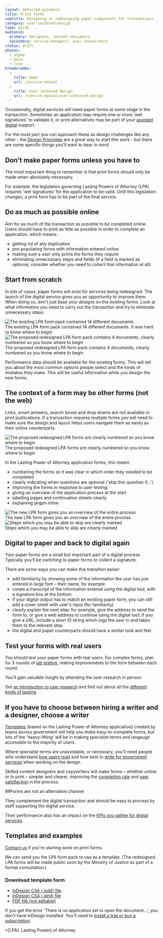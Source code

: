 ```yaml
---
layout: detailed-guidance
title: Print forms
subtitle: Designing or redesigning paper components for transactions
category: user-centered-design
type: guide
audience:
  primary: designers, content-designers
  secondary: service-managers, user-researchers
status: draft
phases:
  - alpha
  - beta
  - live
breadcrumbs:
  -
    title: Home
    url: /service-manual
  -
    title: User centered design
    url: /service-manual/user-centered-design
---
```


Occasionally, digital services will need paper forms at some stage in the transaction. Sometimes an application may require one or more 'wet signatures' to validate it, or print alternatives may be part of your [assisted digital](/service-manual/assisted-digital) support.

For the most part you can approach these as design challenges like any other - the [Design Principles](/designprinciples.html) are a great way to start this work - but there are some specific things you'll want to bear in mind.

## Don't make paper forms unless you have to
The most important thing to remember is that print forms should only be made when absolutely necessary.

For example, the legislation governing Lasting Powers of Attorney (LPA) requires 'wet signatures' for the application to be valid. Until this legislation changes, a print form has to be part of the final service.

## Do as much as possible online
Aim for as much of the transaction as possible to be completed online. Users should have to print as little as possible in order to complete an application, which means:

* getting rid of any duplication
* pre-populating forms with information entered online
* making sure a user only prints the forms they require
* eliminating unneccesary steps and fields (if a field is marked as optional, consider whether you need to collect that information at all)

## Start from scratch
In lots of cases, paper forms will exist for services being redesigned. The launch of the digital service gives you an opportunity to improve them. When doing so, don't just base your designs on the existing forms. Look at what information you need to carry out the transaction and try to eliminate unnecessary steps.

<img src="/service-manual/assets/images/print-forms/before.png" alt="The existing LPA form pack contained 14 different documents" />

<figcaption>The existing LPA form pack contained 14 different documents. It was hard to know where to begin</figcaption>

<img src="/service-manual/assets/images/print-forms/after.png" alt="The proposed redesigned LPA form pack contains 4 documents, clearly numbered so you know where to begin" />

<figcaption>The proposed redesigned LPA form pack contains 4 documents, clearly numbered so you know where to begin</figcaption>

Performance data should be available for the existing forms. This will tell you about the most common options people select and the kinds of mistakes they make. This will be useful information while you design the new forms.

## The context of a form may be other forms (not the web)
Links, smart answers, search boxes and drop downs are not available in print publications. If a transaction requires multiple forms you will need to make sure the design and layout helps users navigate them as easily as their online counterparts.

<img src="/service-manual/assets/images/print-forms/numbering.png" alt="The proposed redesigned LPA forms are clearly numbered so you know where to begin" />

<figcaption>The proposed redesigned LPA forms are clearly numbered so you know where to begin</figcaption>

In the Lasting Power of Attorney application forms, this meant:

* numbering the forms so it was clear in which order they needed to be completed
* clearly indicating when questions are optional ('skip this question if...')
* improving the forms in response to user testing
* giving an overview of the application process at the start
* labelling pages and continuation sheets clearly
* explaining jargon inline

<img src="/service-manual/assets/images/print-forms/process.png" alt="The new LPA form gives you an overview of the entire process" />

<figcaption>The new LPA form gives you an overview of the entire process</figcaption>

<img src="/service-manual/assets/images/print-forms/skip.png" alt="Steps which you may be able to skip are clearly marked" />

<figcaption>Steps which you may be able to skip are clearly marked</figcaption>

## Digital to paper and back to digital again

Your paper forms are a small but important part of a digital process. Typically you'll be switching to paper forms to collect a signature.

There are some ways you can make this transition easier:

* add familiarity by showing some of the information the user has just entered in large font – their name, for example
* create a transcript of the information entered using the digital tool, with a signature box at the bottom.
* if your digital output has to match an existing paper form, you can still add a cover sheet with user's input (for familiarity)
* clearly explain the next step: for example, give the address to send the form to, or give a web address to continue using the digital tool; if you give a URL, include a short ID string which logs the user in and takes them to the relevant step
* the digital and paper counterparts should have a similar look and feel

## Test your forms with real users

You should test your paper forms with real users. For complex forms, plan for 3 rounds of [lab testing](/service-manual/user-centered-design/user-research/lab-based-user-testing.html), making improvements to the form between each round.

You'll gain valuable insight by attending the user research in person.

Get [an introduction to user research](/service-manual/user-centered-design/introduction-to-user-research.html) and find out about all the [different kinds of testing](/service-manual/user-researchers).

## If you have to choose between hiring a writer and a designer, choose a writer

[Templates](#templates-and-examples) (based on the Lasting Power of Attorney application) created by teams across government will help you make easy-to-complete forms, but lots of the 'heavy-lifting' will be in making specialist terms and langauge accessible to the majority of users.

Where specialist terms are unavoidable, or necessary, you'll need people who understand [how users read](/service-manual/user-centered-design/how-users-read.html) and how best to [write for government services](/service-manual/user-centered-design/writing-government-services.html) when working on the design.

Skilled content designers and copywriters will make forms – whether online or in print – simpler and clearer, improving the [completion rate](/service-manual/measurement/completion-rate.html) and [user satisfaction](/service-manual/measurement/user-satisfaction.html) in the process.

##Forms are not an alternative channel

They complement the digital transaction and should be easy to process by staff supporting the digital service.

Their performance also has an impact on the [KPIs you gather for digital services](/service-manual/measurement).

## Templates and examples

[Contact us](/feedback/contact) if you're starting work on print forms.

We can send you the LPA form pack to use as a template. (The redesigned LPA forms will be made public soon by the Ministry of Justice as part of a formal consultation.)

### Download template form

* [InDesign CS6 (.indd) file](/service-manual/assets/documents/print-forms/template-form.indd)
* [InDesign CS4 (.idml) file](/service-manual/assets/documents/print-forms/template-form.idml)
* [PDF file (not editable)](/service-manual/assets/documents/print-forms/template-form.pdf)

If you get the error 'There is no application set to open the document...', you don't have InDesign installed. You'll need to [install a trial or buy a subscription](http://www.adobe.com/uk/products/indesign.html).

*[LPA]: Lasting Powers of Attorney
